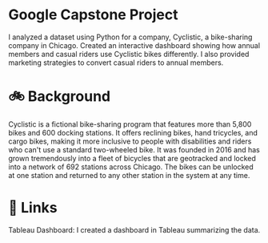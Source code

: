 # Google Capstone Project
I analyzed a dataset using Python for a company, Cyclistic, a bike-sharing company in Chicago. Created an interactive dashboard showing how annual members and casual riders use Cyclistic bikes differently. I also provided marketing strategies to convert casual riders to annual members.

# 🚲 Background

Cyclistic is a fictional bike-sharing program that features more than 5,800 bikes and 600 docking stations. It offers reclining bikes, hand tricycles, and cargo bikes, making it more inclusive to people with disabilities and riders who can't use a standard two-wheeled bike. It was founded in 2016 and has grown tremendously into a fleet of bicycles that are geotracked and locked into a network of 692 stations across Chicago. The bikes can be unlocked at one station and returned to any other station in the system at any time.

# 🔗 Links

Tableau Dashboard: I created a dashboard in Tableau summarizing the data.
